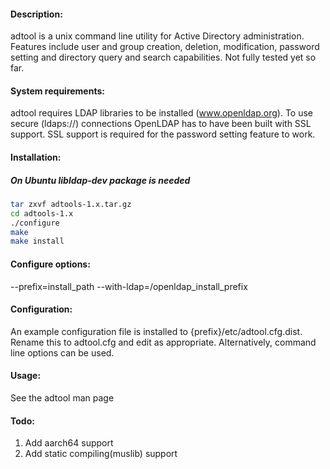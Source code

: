 #### Description:

adtool is a unix command line utility for Active Directory administration. Features include user and group creation, deletion, modification, password setting and directory query and search capabilities. Not fully tested yet so far.

#### System requirements:

adtool requires LDAP libraries to be installed (www.openldap.org). To use secure (ldaps://) connections OpenLDAP has to have been built with SSL support. SSL support is required for the password setting feature to work.

#### Installation:

##### On Ubuntu libldap-dev package is needed

```sh
tar zxvf adtools-1.x.tar.gz
cd adtools-1.x
./configure
make
make install
```

#### Configure options:

--prefix=install_path
--with-ldap=/openldap_install_prefix

#### Configuration:

An example configuration file is installed to {prefix}/etc/adtool.cfg.dist. Rename this to adtool.cfg and edit as appropriate. Alternatively, command line options can be used.

#### Usage:

See the adtool man page

#### Todo:

1. Add aarch64 support
2. Add static compiling(muslib) support
